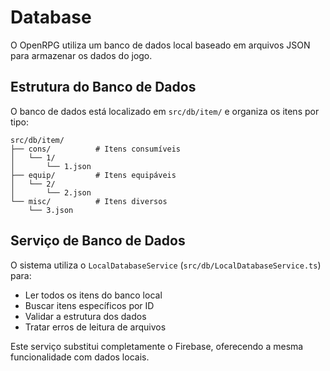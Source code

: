 # Database

O OpenRPG utiliza um banco de dados local baseado em arquivos JSON para armazenar os dados do jogo.

## Estrutura do Banco de Dados

O banco de dados está localizado em `src/db/item/` e organiza os itens por tipo:

```
src/db/item/
├── cons/          # Itens consumíveis
│   └── 1/
│       └── 1.json
├── equip/         # Itens equipáveis
│   └── 2/
│       └── 2.json
└── misc/          # Itens diversos
    └── 3.json
```

## Serviço de Banco de Dados

O sistema utiliza o `LocalDatabaseService` (`src/db/LocalDatabaseService.ts`) para:

- Ler todos os itens do banco local
- Buscar itens específicos por ID
- Validar a estrutura dos dados
- Tratar erros de leitura de arquivos

Este serviço substitui completamente o Firebase, oferecendo a mesma funcionalidade com dados locais.
